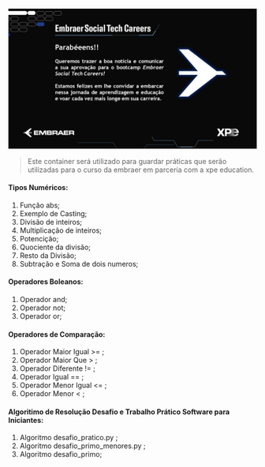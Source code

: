 ![Projeto Mezzer](./modelo.jpeg)

> Este container será utilizado para guardar práticas que serão utilizadas para o curso da embraer em parceria com a xpe education.

<h4>Tipos Numéricos:</h4>
<ol>
    <li>Função abs;</li>
      <li>Exemplo de Casting;</li>
      <li>Divisão de inteiros;</li>
      <li>Multiplicação de inteiros;</li>
      <li>Potencição;</li>
      <li>Quociente da divisão;</li>
      <li>Resto da Divisão;</li>
      <li>Subtração e Soma de dois numeros;</li>
</ol>


<h4>Operadores Boleanos:</h4>
<ol>
    <li>Operador and;</li>
    <li>Operador not;</li>
    <li>Operador or;</li>
</ol>

<h4>Operadores de Comparação:</h4>
<ol>
    <li>Operador Maior Igual >= ;</li>
    <li>Operador Maior Que > ;</li>
    <li>Operador Diferente != ;</li>
    <li>Operador Igual == ;</li>
    <li>Operador Menor Igual <= ;</li>
    <li>Operador Menor < ;</li>
</ol>

<h4>Algoritimo de Resolução Desafio e Trabalho Prático Software para Iniciantes:</h4>
<ol>
    <li>Algoritmo desafio_pratico.py ;</li>
    <li>Algoritmo desafio_primo_menores.py ;</li>
    <li>Algoritmo desafio_primo;</li>
</ol>
